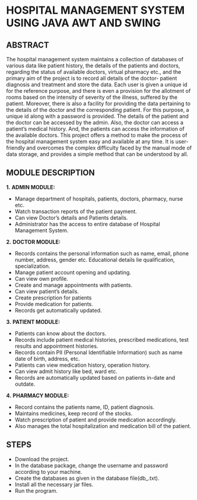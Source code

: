 ﻿# HOSPITAL MANAGEMENT SYSTEM USING JAVA AWT AND SWING

## **ABSTRACT**

The hospital management system maintains a collection of databases of various data like patient history, the details of the patients and doctors, regarding the status of available doctors, virtual pharmacy etc., and the primary aim of the project is to record all details of the doctor- patient diagnosis and treatment and store the data. Each user is given a unique id for the reference purpose, and there is even a provision for the allotment of rooms based on the intensity of severity of the illness, suffered by the patient.
		Moreover, there is also a facility for providing the data pertaining to the details of the doctor and the corresponding patient. For this purpose, a unique id along with a password is provided. The details of the patient and the doctor can be accessed by the admin. Also, the doctor can access a patient’s medical history. And, the patients can access the information of the available doctors.
		This project offers a method to make the process of the hospital management system easy and available at any time. It is user- friendly and overcomes the complex difficulty faced by the manual mode of data storage, and provides a simple method that can be understood by all.

## **MODULE DESCRIPTION**

**1.** **ADMIN MODULE:**

 - Manage department of hospitals, patients, doctors, pharmacy, nurse etc.
 - Watch transaction reports of the patient payment.
 - Can view Doctor’s details and Patients details.
 - Administrator has the access to entire database of Hospital Management System.

**2.** **DOCTOR MODULE:**

 - Records contains the personal information such as name, email, phone number, address, gender etc. Educational details lie qualification, specialization.
 - Manage patient account opening and updating.
 - Can view own profile.
 - Create and manage appointments with patients.
 - Can view patient’s details.
 - Create prescription for patients
 - Provide medication for patients.
 - Records get automatically updated.

**3.** **PATIENT MODULE:**

 - Patients can know about the doctors.
 - Records include patient medical histories, prescribed medications, test results and appointment histories.
 - Records contain PII (Personal Identifiable Information) such as name date of birth, address, etc.
 - Patients can view medication history, operation history.
 - Can view admit history like bed, ward etc.
 - Records are automatically updated based on patients in-date and outdate.

**4.** **PHARMACY MODULE:**

 - Record contains the patients name, ID, patient diagnosis.
 - Maintains medicines, keep record of the stocks.
 - Watch prescription of patient and provide medication accordingly.
 - Also manages the total hospitalization and medication bill of the patient.
 
## STEPS
 - Download the project.
 - In the database package, change the username and password according to your machine.
 - Create the databases as given in the database file(db_.txt).
 - Install all the necessary jar files.
 - Run the program.
